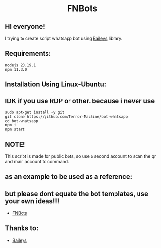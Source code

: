 <h1 align="center">FNBots</h1>

## Hi everyone! 

I trying to create script whatsapp bot using [Baileys](https://github.com/WhiskeySockets/Baileys) library.

## Requirements:
```
nodejs 20.19.1
npm 11.3.0
```

## Installation Using Linux-Ubuntu:
## IDK if you use RDP or other. because i never use
```
sudo apt-get install -y git
git clone https://github.com/Terror-Machine/bot-whatsapp
cd bot-whatsapp
npm i
npm start
```
## NOTE!
This script is made for public bots, so use a second account to scan the qr and main account to command.

## as an example to be used as a reference:
## but please dont equate the bot templates, use your own ideas!!!
- [FNBots](https://https://api.whatsapp.com/send?phone=6285712453005&text=.commands)

## Thanks to:
- [Baileys](https://github.com/WhiskeySockets/Baileys)

